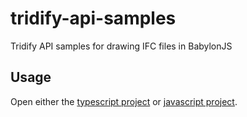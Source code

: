 # tridify-api-samples

Tridify API samples for drawing IFC files in BabylonJS

## Usage

Open either the [typescript project](https://github.com/Tridify/tridify-api-samples/tree/master/babylon-model-render-ts) or [javascript project](https://github.com/Tridify/tridify-api-samples/tree/master/babylon-model-render-js).
